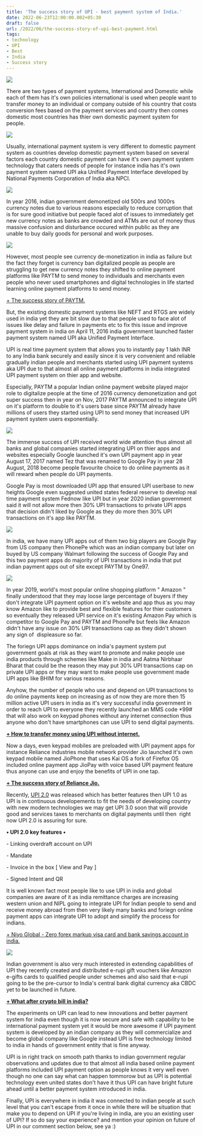 ```yaml
---
title: 'The success story of UPI - best payment system of India.'
date: 2022-06-23T12:00:00.002+05:30
draft: false
url: /2022/06/the-success-story-of-upi-best-payment.html
tags: 
- technology
- UPI
- Best
- India
- Success story
---
```


[![](https://lh3.googleusercontent.com/-q_uwcD5umnM/YrTMiaMXAMI/AAAAAAAAMC4/TAIRVgdxt6Iw11C096k_0Jxw4wolBrAzACNcBGAsYHQ/s1600/1656016006428226-0.png)](https://www.blogger.com/blog/post/edit/8984889699081605598/6342143997912645611#)

  

  

There are two types of payment systems, International and Domestic while each of them has it's own policies international is used when people want to transfer money to an individual or company outside of his country that costs conversion fees based on the payment services and country then comes domestic most countries has thier own domestic payment system for people.

  

[![](https://lh3.googleusercontent.com/-s6vGWeCAqog/YrTMhs41kCI/AAAAAAAAMC0/8nQDstWFTMoTcL8J97OtPUyCDyiFHNkzwCNcBGAsYHQ/s1600/1656016002464138-1.png)](https://www.blogger.com/blog/post/edit/8984889699081605598/6342143997912645611#)

  

Usually, international payment system is very different to domestic payment system as countries develop domestic payment system based on several factors each country domestic payment can have it's own payment system technology that caters needs of people for instance india has it's own payment system named UPI aka Unified Payment Interface developed by National Payments Corporation of India aka NPCI.

  

[![](https://lh3.googleusercontent.com/-O7E5glRsZ-Y/YrTMgsIHqgI/AAAAAAAAMCw/Ld_r_zxNFPsGEj65vdptllYe2pUhxZGoACNcBGAsYHQ/s1600/1656015997622703-2.png)](https://www.blogger.com/blog/post/edit/8984889699081605598/6342143997912645611#)

  

In year 2016, indian government demonetized old 500rs and 1000rs currency notes due to various reasons especially to reduce corruption that is for sure good initiative but people faced alot of issues to immediately get new currency notes as banks are crowded and ATMs are out of money thus massive confusion and disturbance occured within public as they are unable to buy daily goods for personal and work purposes.

  

[![](https://lh3.googleusercontent.com/-iO0TP4XtDXA/YrTMfd2jTsI/AAAAAAAAMCs/qGk3iW0inZUVbV410nZIwXtQBPt7jFWnACNcBGAsYHQ/s1600/1656015993998030-3.png)](https://www.blogger.com/blog/post/edit/8984889699081605598/6342143997912645611#)

  

  

However, most people see currency de-monetization in india as failure but the fact they forget is currency ban digitalized people as people are struggling to get new currency notes they shifted to online payment platforms like PAYTM to send money to individuals and merchants even people who never used smartphones and digital technologies in life started learning online payment platforms to send money.

  

[\+ The success story of PAYTM.](https://www.blogger.com/blog/post/edit/8984889699081605598/6342143997912645611#)

  

But, the existing domestic payment systems like NEFT and RTGS are widely used in india yet they are bit slow due to that people used to face alot of issues like delay and failure in payments etc to fix this issue and improve payment system in india on April 11, 2016 india government launched faster payment system named UPI aka Unified Payment Interface.

  

UPI is real time payment system that allows you to instantly pay 1 lakh INR to any India bank securely and easily since it is very convenient and reliable gradually indian people and merchants started using UPI payment systems aka UPI due to that almost all online payment platforms in india integrated UPI payment system on thier app and website.

  

Especially, PAYTM a popular Indian online payment website played major role to digitalize people at the time of 2016 currency demonetization and got super success then in year on Nov, 2017 PAYTM announced to integrate UPI on it's platform to double to it's users base since PAYTM already have millions of users they started using UPI to send money that increased UPI payment system users exponentially.

  

[![](https://lh3.googleusercontent.com/-rIUQew8ggAs/YrTMefud7fI/AAAAAAAAMCo/S6BdPuYTm-09Uq7guReZ_0V480PxAXewQCNcBGAsYHQ/s1600/1656015990541053-4.png)](https://www.blogger.com/blog/post/edit/8984889699081605598/6342143997912645611#)

  

The immense success of UPI received world wide attention thus almost all banks and global companies started integrating UPI on thier apps and websites especially Google launched it's own UPI payment app in year August 17, 2017 named Tez that was renamed to Google Pay in year 28 August, 2018 become people favourite choice to do online payments as it will reward when people do UPI payments.

  

Google Pay is most downloaded UPI app that ensured UPI userbase to new heights Google even suggested united states federal reserve to develop real time payment system Fednow like UPI but in year 2020 indian government said it will not allow more then 30% UPI transactions to private UPI apps that decision didn't liked by Google as they do more then 30% UPI transactions on it's app like PAYTM.

  

[![](https://lh3.googleusercontent.com/-u2Bn-40ELI0/YrTMdrasKPI/AAAAAAAAMCk/CnxUs5SiR60UtXObp1Mw7n1oJ2nQBJrbQCNcBGAsYHQ/s1600/1656015986819211-5.png)](https://www.blogger.com/blog/post/edit/8984889699081605598/6342143997912645611#)

  

  

In india, we have many UPI apps out of them two big players are Google Pay from US company then PhonePe which was an indian company but later on buyed by US company Walmart following the success of Google Pay and this two payment apps do majority of UPI transactions in india that put indian payment apps out of site except PAYTM by One97.

  

[![](https://lh3.googleusercontent.com/-ck0GhqbeyzI/YrTMckHjaYI/AAAAAAAAMCg/lbAo3eKzKSU8s4lBl9ykSdQEufQJqPDaQCNcBGAsYHQ/s1600/1656015982929757-6.png)](https://www.blogger.com/blog/post/edit/8984889699081605598/6342143997912645611#)

  

In year 2019, world's most popular online shopping platform " Amazon " finally understood that they may loose large percentage of buyers if they don't integrate UPI payment option on it's website and app thus as you may know Amazon like to provide best and flexible features for thier customers so eventually they released UPI service on it's existing Amazon Pay which is competitor to Google Pay and PAYTM and PhonePe but feels like Amazon didn't have any issue on 30% UPI transactions cap as they didn't shown any sign of  displeasure so far.

  

The foriegn UPI apps dominance on india's payment system put government goals at risk as they want to promote and make people use india products through schemes like Make in india and Aatma Nirbhaar Bharat that could be the reason they may put 30% UPI transactions cap on private UPI apps or they may want to make people use government made UPI apps like BHIM for various reasons.

  

Anyhow, the number of people who use and depend on UPI transactions to do online payments keep on increasing as of now they are more then 15 million active UPI users in india as it's very successful india government in order to reach UPI to everyone they recently launched an MMS code \*99# that will also work on keypad phones without any internet connection thus anyone who don't have smartphones can use UPI to send digital payments.

  

**[\+ How to transfer money using UPI without internet.](https://www.blogger.com/blog/post/edit/8984889699081605598/6342143997912645611#)**

  

Now a days, even keypad mobiles are preloaded with UPI payment apps for instance Reliance industries mobile network provider Jio launched it's own keypad mobile named JioPhone that uses Kai OS a fork of Firefox OS included online payment app JioPay with voice based UPI payment feature thus anyone can use and enjoy the benefits of UPI in one tap.

**[\+ The success story of Reliance Jio.](https://www.blogger.com/blog/post/edit/8984889699081605598/6342143997912645611#)**

  

Recently, [UPI 2.0](https://www.blogger.com/blog/post/edit/8984889699081605598/6342143997912645611#)[](https://www.blogger.com/blog/post/edit/8984889699081605598/6342143997912645611#) was released which has better features then UPI 1.0 as UPI is in continuous developements to fit the needs of developing country with new modern technologies we may get UPI 3.0 soon that will provide good and services taxes to merchants on digital payments until then  right now UPI 2.0 is assuring for sure.

  

**• UPI 2.0 key features •**

  

\- Linking overdraft account on UPI

\- Mandate

\- Invoice in the box \[ View and Pay \]

\- Signed Intent and QR 

  

It is well known fact most people like to use UPI in india and global companies are aware of it as india remittance charges are increasing western union and NIPL going to integrate UPI for Indian people to send and receive money abroad from then very likely many banks and foriegn online payment apps can integrate UPI to adopt and simplify the process for indians. 

  

[\+ Niyo Global - Zero forex markup visa card and bank savings account in india.](https://www.blogger.com/blog/post/edit/8984889699081605598/6342143997912645611#)

  

[![](https://lh3.googleusercontent.com/-Isk4BI-NW30/YrTMbqi4EeI/AAAAAAAAMCc/P2xiRyqifEMKFUQOe1-WXGqLAhz7O9CugCNcBGAsYHQ/s1600/1656015978796458-7.png)](https://www.blogger.com/blog/post/edit/8984889699081605598/6342143997912645611#)

  

Indian government is also very much interested in extending capabilities of UPI they recently created and distributed e-rupi gift vouchers like Amazon e-gifts cards to qualified people under schemes and also said that e-rupi going to be the pre-cursor to India's central bank digital currency aka CBDC yet to be launched in future.

  

**[\+ What after crypto bill in india?](https://www.blogger.com/blog/post/edit/8984889699081605598/6342143997912645611#)**

  

The experiments on UPI can lead to new innovations and better payment system for india even though it is now secure and safe with capability to be international payment system yet it would be more awesome if UPI payment system is developed by an indian company as they will commercialize and become global company like Google instead UPI is free technology limited to india in hands of government entity that is fine anyway.

  

UPI is in right track on smooth path thanks to indian government regular observations and updates due to that almost all india based online payment platforms included UPI payment option as people knows it very well even though no one can say what can happen tommorow but as UPI is potential technology even united states don't have it thus UPI can have bright future ahead until a better payment system introduced in india.

  

Finally, UPI is everywhere in india it was connected to indian people at such level that you can't escape from it once in while there will be situation that make you to depend on UPI if you're living in india, are you an existing user of UPI? If so do say your experience? and mention your opinion on future of UPI in our comment section below, see ya :)